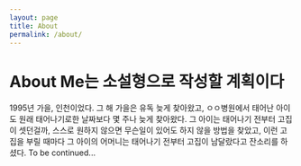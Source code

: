 ```yaml
---
layout: page
title: About
permalink: /about/
---
```


# About Me는 소설형으로 작성할 계획이다
1995년 가을, 인천이었다. 그 해 가을은 유독 늦게 찾아왔고, ㅇㅇ병원에서 태어난 아이도 원래 태어나기로한 날짜보다 몇 주나 늦게 찾아왔다. 그 아이는 태어나기 전부터 고집이 셋던걸까, 스스로 원하지 않으면 무슨일이 있어도 하지 않을 방법을 찾았고, 이런 고집을 부릴 때마다 그 아이의 어머니는 태어나기 전부터 고집이 남달랐다고 잔소리를 하셨다. To be continued...